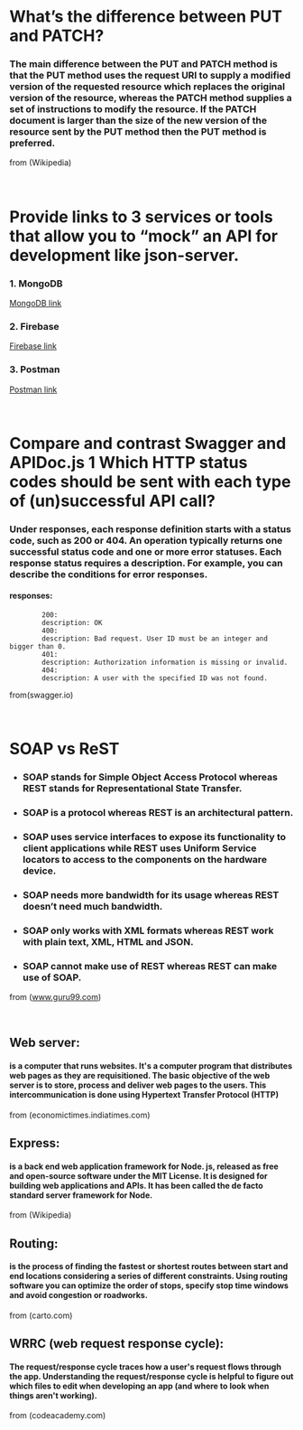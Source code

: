 # What’s the difference between PUT and PATCH?

### The main difference between the PUT and PATCH method is that the PUT method uses the request URI to supply a modified version of the requested resource which replaces the original version of the resource, whereas the PATCH method supplies a set of instructions to modify the resource. If the PATCH document is larger than the size of the new version of the resource sent by the PUT method then the PUT method is preferred. 
from (Wikipedia) 

<br>

# Provide links to 3 services or tools that allow you to “mock” an API for development like json-server.

### 1. MongoDB
 [MongoDB link](https://www.mongodb.com/cloud/atlas/lp/try2?utm_source=google&utm_campaign=gs_footprint_row_search_core_brand_atlas_desktop&utm_term=mongodb&utm_medium=cpc_paid_search&utm_ad=e&utm_ad_campaign_id=12212624584&gclid=CjwKCAjwxuuCBhATEiwAIIIz0R2LTbhDW-5gE78OjVV-E7xDKabj6WlccjY2GdbrUElhANn06l2ifxoCdnEQAvD_BwE)

### 2. Firebase
[Firebase link](https://firebase.google.com/)

### 3. Postman
[Postman link](https://www.postman.com/)

<br>

# Compare and contrast Swagger and APIDoc.js 1 Which HTTP status codes should be sent with each type of (un)successful API call?

### Under responses, each response definition starts with a status code, such as 200 or 404. An operation typically returns one successful status code and one or more error statuses. Each response status requires a description. For example, you can describe the conditions for error responses.
#### responses:
            200:
            description: OK
            400:
            description: Bad request. User ID must be an integer and bigger than 0.
            401:
            description: Authorization information is missing or invalid.
            404:
            description: A user with the specified ID was not found.
from(swagger.io) 

<br>

# SOAP vs ReST 

* ### SOAP stands for Simple Object Access Protocol whereas REST stands for Representational State Transfer.
* ### SOAP is a protocol whereas REST is an architectural pattern.
* ### SOAP uses service interfaces to expose its functionality to client applications while REST uses Uniform Service locators to access to the components on the hardware device.
* ### SOAP needs more bandwidth for its usage whereas REST doesn’t need much bandwidth.
* ### SOAP only works with XML formats whereas REST work with plain text, XML, HTML and JSON.
* ### SOAP cannot make use of REST whereas REST can make use of SOAP.
from (www.guru99.com)

<br>

## Web server:
#### is a computer that runs websites. It's a computer program that distributes web pages as they are requisitioned. The basic objective of the web server is to store, process and deliver web pages to the users. This intercommunication is done using Hypertext Transfer Protocol (HTTP)
from (economictimes.indiatimes.com)

## Express: 
#### is a back end web application framework for Node. js, released as free and open-source software under the MIT License. It is designed for building web applications and APIs. It has been called the de facto standard server framework for Node.
from (Wikipedia)

## Routing: 
#### is the process of finding the fastest or shortest routes between start and end locations considering a series of different constraints. Using routing software you can optimize the order of stops, specify stop time windows and avoid congestion or roadworks.
from (carto.com)

## WRRC (web request response cycle): 
#### The request/response cycle traces how a user's request flows through the app. Understanding the request/response cycle is helpful to figure out which files to edit when developing an app (and where to look when things aren't working).
from (codeacademy.com)